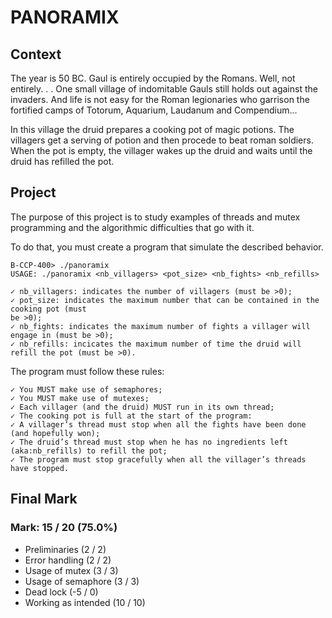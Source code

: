 # PANORAMIX

## Context

The year is 50 BC. Gaul is entirely occupied by the Romans. Well, not entirely. . . One small village of indomitable Gauls still holds out against the invaders. And life is not easy for the Roman legionaries who garrison the fortified camps of Totorum, Aquarium, Laudanum and Compendium...

In this village the druid prepares a cooking pot of magic potions. The villagers get a serving of potion and then procede to beat roman soldiers. When the pot is empty, the villager wakes up the druid and waits until the druid has refilled the pot.

## Project

The purpose of this project is to study examples of threads and mutex programming and the algorithmic difficulties that go with it.

To do that, you must create a program that simulate the described behavior.

```
B-CCP-400> ./panoramix
USAGE: ./panoramix <nb_villagers> <pot_size> <nb_fights> <nb_refills>
```

```
✓ nb_villagers: indicates the number of villagers (must be >0);
✓ pot_size: indicates the maximum number that can be contained in the cooking pot (must
be >0);
✓ nb_fights: indicates the maximum number of fights a villager will engage in (must be >0);
✓ nb_refills: incicates the maximum number of time the druid will refill the pot (must be >0).
```

The program must follow these rules:

```
✓ You MUST make use of semaphores;
✓ You MUST make use of mutexes;
✓ Each villager (and the druid) MUST run in its own thread;
✓ The cooking pot is full at the start of the program:
✓ A villager’s thread must stop when all the fights have been done (and hopefully won);
✓ The druid’s thread must stop when he has no ingredients left (aka:nb_refills) to refill the pot;
✓ The program must stop gracefully when all the villager’s threads have stopped.
```

## Final Mark

### Mark: 15 / 20 (75.0%)

-   Preliminaries (2 / 2)
-   Error handling (2 / 2)
-   Usage of mutex (3 / 3)
-   Usage of semaphore (3 / 3)
-   Dead lock (-5 / 0)
-   Working as intended (10 / 10)
